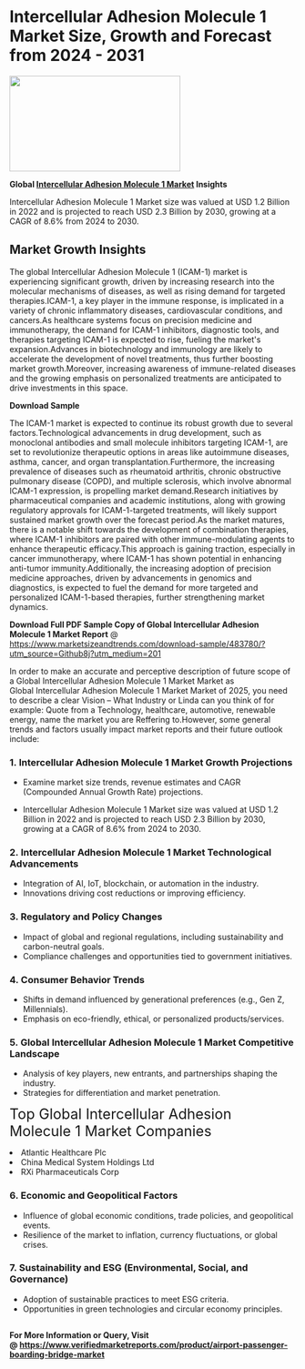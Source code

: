 <H1>Intercellular Adhesion Molecule 1 Market Size, Growth and Forecast from 2024 - 2031</H1><img class="aligncenter size-medium wp-image-584254" src="https://thirdeyenews.in/wp-content/uploads/2024/09/Global-Market-Research-300x168.jpeg" alt="" width="300" height="168" /><p><strong>Global&nbsp;<a href="https://www.marketsizeandtrends.com/download-sample/483780/?utm_source=Github8j?utm_medium=201">Intercellular Adhesion Molecule 1 Market</a> Insights</strong></p><p>Intercellular Adhesion Molecule 1 Market size was valued at USD 1.2 Billion in 2022 and is projected to reach USD 2.3 Billion by 2030, growing at a CAGR of 8.6% from 2024 to 2030.</p><p><h2>Market Growth Insights</h2> <p>The global Intercellular Adhesion Molecule 1 (ICAM-1) market is experiencing significant growth, driven by increasing research into the molecular mechanisms of diseases, as well as rising demand for targeted therapies.ICAM-1, a key player in the immune response, is implicated in a variety of chronic inflammatory diseases, cardiovascular conditions, and cancers.As healthcare systems focus on precision medicine and immunotherapy, the demand for ICAM-1 inhibitors, diagnostic tools, and therapies targeting ICAM-1 is expected to rise, fueling the market's expansion.Advances in biotechnology and immunology are likely to accelerate the development of novel treatments, thus further boosting market growth.Moreover, increasing awareness of immune-related diseases and the growing emphasis on personalized treatments are anticipated to drive investments in this space.</p> <p><strong>Download Sample</strong></p> <p>The ICAM-1 market is expected to continue its robust growth due to several factors.Technological advancements in drug development, such as monoclonal antibodies and small molecule inhibitors targeting ICAM-1, are set to revolutionize therapeutic options in areas like autoimmune diseases, asthma, cancer, and organ transplantation.Furthermore, the increasing prevalence of diseases such as rheumatoid arthritis, chronic obstructive pulmonary disease (COPD), and multiple sclerosis, which involve abnormal ICAM-1 expression, is propelling market demand.Research initiatives by pharmaceutical companies and academic institutions, along with growing regulatory approvals for ICAM-1-targeted treatments, will likely support sustained market growth over the forecast period.As the market matures, there is a notable shift towards the development of combination therapies, where ICAM-1 inhibitors are paired with other immune-modulating agents to enhance therapeutic efficacy.This approach is gaining traction, especially in cancer immunotherapy, where ICAM-1 has shown potential in enhancing anti-tumor immunity.Additionally, the increasing adoption of precision medicine approaches, driven by advancements in genomics and diagnostics, is expected to fuel the demand for more targeted and personalized ICAM-1-based therapies, further strengthening market dynamics.</p> <p><span class=""><strong>Download Full PDF Sample Copy of Global Intercellular Adhesion Molecule 1 Market Report</strong> @ <a href="https://www.marketsizeandtrends.com/download-sample/483780/?utm_source=Github8j?utm_medium=201" target="_blank">https://www.marketsizeandtrends.com/download-sample/483780/?utm_source=Github8j?utm_medium=201</a></span></p><p>In order to make an accurate and perceptive description of future scope of a Global&nbsp;Intercellular Adhesion Molecule 1 Market Market as Global&nbsp;Intercellular Adhesion Molecule 1 Market Market of 2025, you need to describe a clear Vision &ndash; What Industry or Linda can you think of for example: Quote from a Technology, healthcare, automotive, renewable energy, name the market you are Reffering to.However, some general trends and factors usually impact market reports and their future outlook include:</p><h3>1.&nbsp;<strong>Intercellular Adhesion Molecule 1 Market Growth Projections</strong></h3><ul><li>Examine market size trends, revenue estimates and CAGR (Compounded Annual Growth Rate) projections.</li><li><p>Intercellular Adhesion Molecule 1 Market size was valued at USD 1.2 Billion in 2022 and is projected to reach USD 2.3 Billion by 2030, growing at a CAGR of 8.6% from 2024 to 2030.</p></li></ul><h3>2.&nbsp;<strong>Intercellular Adhesion Molecule 1 Market Technological Advancements</strong></h3><ul><li>Integration of AI, IoT, blockchain, or automation in the industry.</li><li>Innovations driving cost reductions or improving efficiency.</li></ul><h3>3.&nbsp;<strong>Regulatory and Policy Changes</strong></h3><ul><li>Impact of global and regional regulations, including sustainability and carbon-neutral goals.</li><li>Compliance challenges and opportunities tied to government initiatives.</li></ul><h3>4.&nbsp;<strong>Consumer Behavior Trends</strong></h3><ul><li>Shifts in demand influenced by generational preferences (e.g., Gen Z, Millennials).</li><li>Emphasis on eco-friendly, ethical, or personalized products/services.</li></ul><h3>5.&nbsp;<strong>Global Intercellular Adhesion Molecule 1 Market Competitive Landscape</strong></h3><ul><li>Analysis of key players, new entrants, and partnerships shaping the industry.</li><li>Strategies for differentiation and market penetration.</li></ul><p data-pm-slice="1 1 []"><span style="color: inherit; font-family: inherit; font-size: 25px;">Top Global Intercellular Adhesion Molecule 1 Market Companies</span></p><div class="" data-test-id=""><p><li>Atlantic Healthcare Plc</li><li> China Medical System Holdings Ltd</li><li> RXi Pharmaceuticals Corp</li></p></div><h3>6.&nbsp;<strong>Economic and Geopolitical Factors</strong></h3><ul><li>Influence of global economic conditions, trade policies, and geopolitical events.</li><li>Resilience of the market to inflation, currency fluctuations, or global crises.</li></ul><h3>7.&nbsp;<strong>Sustainability and ESG (Environmental, Social, and Governance)</strong></h3><ul><li>Adoption of sustainable practices to meet ESG criteria.</li><li>Opportunities in green technologies and circular economy principles.</li></ul><h2><strong style="font-size: 14px;">For More Information or Query, Visit @&nbsp;</strong><a style="background-color: #ffffff; font-size: 14px;" href="https://www.marketsizeandtrends.com/report/intercellular-adhesion-molecule-1-market/" target="_blank">https://www.verifiedmarketreports.com/product/airport-passenger-boarding-bridge-market</a></h2>